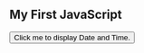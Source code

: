 <html>
  <head>
  <script src="myScript.js"></script>
  </head>
<body>

<h2>My First JavaScript</h2>

<button type="button" onclick="myFunction()">
Click me to display Date and Time.</button>

<p id="demo"></p>

</body>
</html> 
